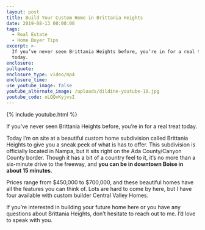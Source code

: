 ```yaml
---
layout: post
title: Build Your Custom Home in Brittania Heights
date: 2019-08-13 00:00:00
tags:
  - Real Estate
  - Home Buyer Tips
excerpt: >-
  If you’ve never seen Brittania Heights before, you’re in for a real treat
  today.
enclosure:
pullquote:
enclosure_type: video/mp4
enclosure_time:
use_youtube_image: false
youtube_alternate_image: /uploads/dildine-youtube-10.jpg
youtube_code: oLQQvKyjvsI
---
```


{% include youtube.html %}

If you’ve never seen Brittania Heights before, you’re in for a real treat today.

Today I’m on site at a beautiful custom home subdivision called Brittania Heights to give you a sneak peek of what is has to offer. This subdivision is officially located in Nampa, but it sits right on the Ada County/Canyon County border. Though it has a bit of a country feel to it, it’s no more than a six-minute drive to the freeway, and **you can be in downtown Boise in about 15 minutes**.&nbsp;

Prices range from $450,000 to $700,000, and these beautiful homes have all the features you can think of. Lots are hard to come by here, but I have four available with custom builder Central Valley Homes.&nbsp;

If you’re interested in building your future home here or you have any questions about Brittania Heights, don’t hesitate to reach out to me. I’d love to speak with you.